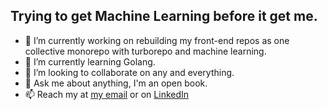 ## Trying to get Machine Learning before it get me.

- 🔭 I’m currently working on rebuilding my front-end repos as one collective monorepo with turborepo and machine learning.
- 🌱 I’m currently learning Golang.
- 👯 I’m looking to collaborate on any and everything.
- 💬 Ask me about anything, I'm an open book.
- 📫 Reach my at [my email](ellishogan95@gmail.com) or on [LinkedIn](https://www.linkedin.com/in/ellis-hogan-99a646161/)
